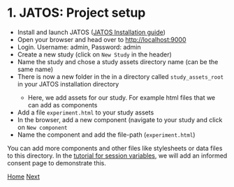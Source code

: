 # 1. JATOS: Project setup
- Install and launch JATOS ([JATOS Installation guide](https://www.jatos.org/Installation.html))
- Open your browser and head over to [http://localhost:9000](http://localhost:9000)
- Login. Username: admin, Password: admin
- Create a new study (click on `New Study` in the header)
- Name the study and chose a study assets directory name (can be the same name)
- There is now a new folder in the in a directory called `study_assets_root` in your JATOS installation directory</li>
  - Here, we add assets for our study. For example html files that we can add as components
- Add a file `experiment.html` to your study assets
- In the browser, add a new component (navigate to your study and click on `New component`
- Name the component and add the file-path (`experiment.html`)

You can add more components and other files like stylesheets or data files to this directory. In the [tutorial for session variables](), we will add an informed consent page to demonstrate this.

[Home](index.html) [Next](stroopTrial.html)

